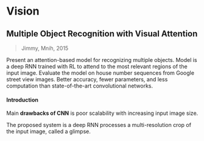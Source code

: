 # Vision

## Multiple Object Recognition with Visual Attention

> Jimmy, Mnih, 2015

Present an attention-based model for recognizing multiple objects. Model is a deep RNN trained with RL to attend to the most relevant regions of the input image. Evaluate the model on house number sequences from Google street view images. Better accuracy, fewer parameters, and less computation than state-of-the-art convolutional networks.

#### Introduction 

Main **drawbacks of CNN** is poor scalability with increasing input image size.

The proposed system is a deep RNN processes a multi-resolution crop of the input image, called a glimpse.

